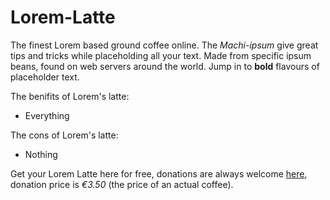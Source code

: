 # Lorem-Latte

The finest Lorem based ground coffee online. The _Machi-ipsum_ give great tips and tricks while placeholding all your text. Made from specific ipsum beans, found on web servers around the world. Jump in to **bold** flavours of placeholder text.

The benifits of Lorem's latte:

- Everything

The cons of Lorem's latte:

- Nothing

Get your Lorem Latte here for free, donations are always welcome [here](https://www.paypal.com/donate/?hosted_button_id=4BLWQ8E3L8HWS), donation price is _€3.50_ (the price of an actual coffee).

